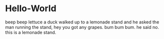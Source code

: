 # Hello-World
beep beep lettuce
a duck walked up to a lemonade stand and he asked the man running the stand, hey you got any grapes. bum bum bum. 
he said no. this is a lemonade stand. 
